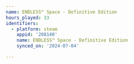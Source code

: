 ```yaml
---
name: ENDLESS™ Space - Definitive Edition
hours_played: 33
identifiers:
  - platform: steam
    appid: '208140'
    name: ENDLESS™ Space - Definitive Edition
    synced_on: '2024-07-04'

---
```

